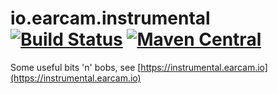 # io.earcam.instrumental [![Build Status](https://travis-ci.org/earcam/io.earcam.instrumental.svg?branch=master)](https://travis-ci.org/earcam/io.earcam.instrumental) [![Maven Central](https://maven-badges.herokuapp.com/maven-central/io.earcam/io.earcam.instrumental/badge.svg)](https://maven-badges.herokuapp.com/maven-central/io.earcam/io.earcam.instrumental)


Some useful bits 'n' bobs, see [https://instrumental.earcam.io](https://instrumental.earcam.io)
